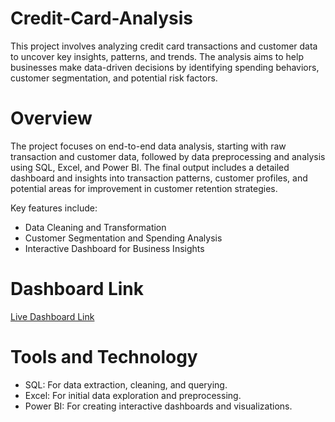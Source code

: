 # Credit-Card-Analysis
This project involves analyzing credit card transactions and customer data to uncover key insights, patterns, and trends. The analysis aims to help businesses make data-driven decisions by identifying spending behaviors, customer segmentation, and potential risk factors.

# Overview
The project focuses on end-to-end data analysis, starting with raw transaction and customer data, followed by data preprocessing and analysis using SQL, Excel, and Power BI. The final output includes a detailed dashboard and insights into transaction patterns, customer profiles, and potential areas for improvement in customer retention strategies.

Key features include:

- Data Cleaning and Transformation
- Customer Segmentation and Spending Analysis
- Interactive Dashboard for Business Insights

# Dashboard Link
[Live Dashboard Link](https://app.powerbi.com/view?r=eyJrIjoiNDNiYzYwMWUtNGVhOS00NzUwLWIwNDMtNjA5M2U5ZmU0ZmFjIiwidCI6ImMyZmIwYWJhLTE0ZDEtNDUyNC1hNTdlLTY3YTNhMDlkZjA3MiJ9)

# Tools and Technology
- SQL: For data extraction, cleaning, and querying.
- Excel: For initial data exploration and preprocessing.
- Power BI: For creating interactive dashboards and visualizations.
